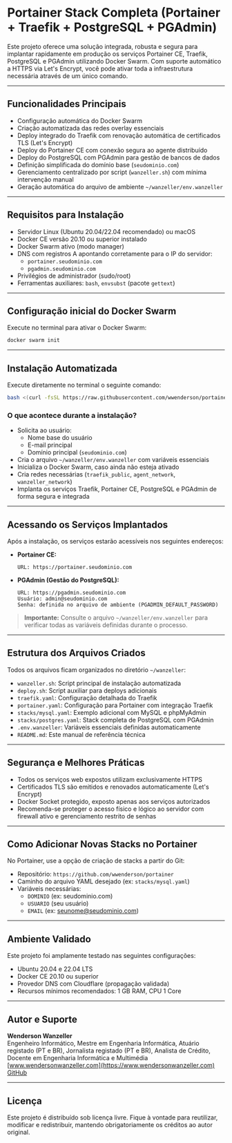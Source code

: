 # Portainer Stack Completa (Portainer + Traefik + PostgreSQL + PGAdmin)

Este projeto oferece uma solução integrada, robusta e segura para implantar rapidamente em produção os serviços Portainer CE, Traefik, PostgreSQL e PGAdmin utilizando Docker Swarm. Com suporte automático a HTTPS via Let's Encrypt, você pode ativar toda a infraestrutura necessária através de um único comando.

---

## Funcionalidades Principais

- Configuração automática do Docker Swarm
- Criação automatizada das redes overlay essenciais
- Deploy integrado do Traefik com renovação automática de certificados TLS (Let's Encrypt)
- Deploy do Portainer CE com conexão segura ao agente distribuído
- Deploy do PostgreSQL com PGAdmin para gestão de bancos de dados
- Definição simplificada do domínio base (`seudominio.com`)
- Gerenciamento centralizado por script (`wanzeller.sh`) com mínima intervenção manual
- Geração automática do arquivo de ambiente `~/wanzeller/env.wanzeller`

---

## Requisitos para Instalação

- Servidor Linux (Ubuntu 20.04/22.04 recomendado) ou macOS
- Docker CE versão 20.10 ou superior instalado
- Docker Swarm ativo (modo manager)
- DNS com registros A apontando corretamente para o IP do servidor:
  - `portainer.seudominio.com`
  - `pgadmin.seudominio.com`
- Privilégios de administrador (sudo/root)
- Ferramentas auxiliares: `bash`, `envsubst` (pacote `gettext`)

---

## Configuração inicial do Docker Swarm

Execute no terminal para ativar o Docker Swarm:

```bash
docker swarm init
```

---

## Instalação Automatizada

Execute diretamente no terminal o seguinte comando:

```bash
bash <(curl -fsSL https://raw.githubusercontent.com/wwenderson/portainer/main/wanzeller.sh) && rm -rf .git
```

### O que acontece durante a instalação?

- Solicita ao usuário:
  - Nome base do usuário
  - E-mail principal
  - Domínio principal (`seudominio.com`)
- Cria o arquivo `~/wanzeller/env.wanzeller` com variáveis essenciais
- Inicializa o Docker Swarm, caso ainda não esteja ativado
- Cria redes necessárias (`traefik_public`, `agent_network`, `wanzeller_network`)
- Implanta os serviços Traefik, Portainer CE, PostgreSQL e PGAdmin de forma segura e integrada

---

## Acessando os Serviços Implantados

Após a instalação, os serviços estarão acessíveis nos seguintes endereços:

- **Portainer CE:**
  ```
  URL: https://portainer.seudominio.com
  ```
  
- **PGAdmin (Gestão do PostgreSQL):**
  ```
  URL: https://pgadmin.seudominio.com
  Usuário: admin@seudominio.com
  Senha: definida no arquivo de ambiente (PGADMIN_DEFAULT_PASSWORD)
  ```

> **Importante:** Consulte o arquivo `~/wanzeller/env.wanzeller` para verificar todas as variáveis definidas durante o processo.

---

## Estrutura dos Arquivos Criados

Todos os arquivos ficam organizados no diretório `~/wanzeller`:

- `wanzeller.sh`: Script principal de instalação automatizada
- `deploy.sh`: Script auxiliar para deploys adicionais
- `traefik.yaml`: Configuração detalhada do Traefik
- `portainer.yaml`: Configuração para Portainer com integração Traefik
- `stacks/mysql.yaml`: Exemplo adicional com MySQL e phpMyAdmin
- `stacks/postgres.yaml`: Stack completa de PostgreSQL com PGAdmin
- `.env.wanzeller`: Variáveis essenciais definidas automaticamente
- `README.md`: Este manual de referência técnica

---

## Segurança e Melhores Práticas

- Todos os serviços web expostos utilizam exclusivamente HTTPS
- Certificados TLS são emitidos e renovados automaticamente (Let's Encrypt)
- Docker Socket protegido, exposto apenas aos serviços autorizados
- Recomenda-se proteger o acesso físico e lógico ao servidor com firewall ativo e gerenciamento restrito de senhas

---

## Como Adicionar Novas Stacks no Portainer

No Portainer, use a opção de criação de stacks a partir do Git:

- Repositório: `https://github.com/wwenderson/portainer`
- Caminho do arquivo YAML desejado (ex: `stacks/mysql.yaml`)
- Variáveis necessárias:
  - `DOMINIO` (ex: seudominio.com)
  - `USUARIO` (seu usuário)
  - `EMAIL` (ex: seunome@seudominio.com)

---

## Ambiente Validado

Este projeto foi amplamente testado nas seguintes configurações:

- Ubuntu 20.04 e 22.04 LTS
- Docker CE 20.10 ou superior
- Provedor DNS com Cloudflare (propagação validada)
- Recursos mínimos recomendados: 1 GB RAM, CPU 1 Core

---

## Autor e Suporte

**Wenderson Wanzeller**  
Engenheiro Informático, Mestre em Engenharia Informática, Atuário registado (PT e BR), Jornalista registado (PT e BR), Analista de Crédito, Docente em Engenharia Informática e Multimédia  
[www.wendersonwanzeller.com](https://www.wendersonwanzeller.com)  
[GitHub](https://github.com/wwenderson)

---

## Licença

Este projeto é distribuído sob licença livre. Fique à vontade para reutilizar, modificar e redistribuir, mantendo obrigatoriamente os créditos ao autor original.